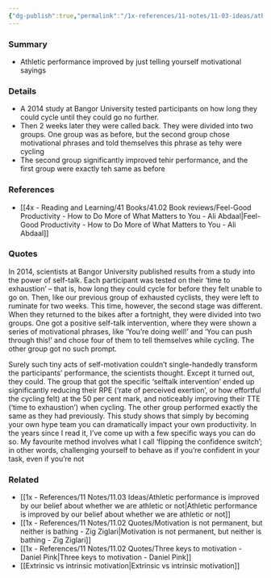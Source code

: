 ```yaml
---
{"dg-publish":true,"permalink":"/1x-references/11-notes/11-03-ideas/athletic-performance-improved-by-just-telling-yourself-motivational-sayings/","title":"Athletic performance improved by just telling yourself motivational sayings","created":"2024-04-01T22:00:50.994+03:00","updated":"2024-04-01T22:07:17.782+03:00"}
---
```



### Summary
- Athletic performance improved by just telling yourself motivational sayings

### Details
- A 2014 study at Bangor University tested participants on how long they could cycle until they could go no further.
- Then 2 weeks later they were called back. They were divided into two groups. One group was as before, but the second group chose motivational phrases and told themselves this phrase as tehy were cycling
- The second group significantly improved tehir performance, and the first group were exactly teh same as before

### References
- [[4x - Reading and Learning/41 Books/41.02 Book reviews/Feel-Good Productivity - How to Do More of What Matters to You - Ali Abdaal\|Feel-Good Productivity - How to Do More of What Matters to You - Ali Abdaal]]

### Quotes
In 2014, scientists at Bangor University published results from a study into the power of self-talk. Each participant was tested on their ‘time to exhaustion’ – that is, how long they could cycle for before they felt unable to go on. Then, like our previous group of exhausted cyclists, they were left to ruminate for two weeks. This time, however, the second stage was different. When they returned to the bikes after a fortnight, they were divided into two groups. One got a positive self-talk intervention, where they were shown a series of motivational phrases, like ‘You’re doing well!’ and ‘You can push through this!’ and chose four of them to tell themselves while cycling. The other group got no such prompt. 

Surely such tiny acts of self-motivation couldn’t single-handedly transform the participants’ performance, the scientists thought. Except it turned out, they could. The group that got the specific ‘selftalk intervention’ ended up significantly reducing their RPE (‘rate of perceived exertion’, or how effortful the cycling felt) at the 50 per cent mark, and noticeably improving their TTE (‘time to exhaustion’) when cycling. The other group performed exactly the same as they had previously. This study shows that simply by becoming your own hype team you can dramatically impact your own productivity. In the years since I read it, I’ve come up with a few specific ways you can do so. My favourite method involves what I call ‘flipping the confidence switch’; in other words, challenging yourself to behave as if you’re confident in your task, even if you’re not

### Related
- [[1x - References/11 Notes/11.03 Ideas/Athletic performance is improved by our belief about whether we are athletic or not\|Athletic performance is improved by our belief about whether we are athletic or not]]
- [[1x - References/11 Notes/11.02 Quotes/Motivation is not permanent, but neither is bathing - Zig Ziglari\|Motivation is not permanent, but neither is bathing - Zig Ziglari]]
- [[1x - References/11 Notes/11.02 Quotes/Three keys to motivation - Daniel Pink\|Three keys to motivation - Daniel Pink]]
- [[Extrinsic vs intrinsic motivation\|Extrinsic vs intrinsic motivation]]
